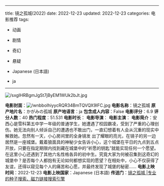 
---
title: 镜之孤城(2022)
date: 2022-12-23
updated: 2022-12-23
categories: 电影推荐
tags:

- 动画
- 剧情
- 奇幻
- 悬疑

- Japanese (日本語)
- ja
---

<img src="https://image.tmdb.org/t/p/original/sxgIHRBgmJgSt7jByEM1WUk2bJt.jpg" alt="/sxgIHRBgmJgSt7jByEM1WUk2bJt.jpg" title="/sxgIHRBgmJgSt7jByEM1WUk2bJt.jpg">

**电影封面**：<img src="https://image.tmdb.org/t/p/w200/wnbboIhiyycRQR34BmTQVQX9lFC.jpg" alt="/wnbboIhiyycRQR34BmTQVQX9lFC.jpg" title="/wnbboIhiyycRQR34BmTQVQX9lFC.jpg">
**电影名称**：镜之孤城
**原产地片名**：かがみの孤城
**原产地语言**：ja
**包含成人内容**：False
**电影评分**：6.9
**评分人数**：40
**热门程度**：51.531
**电影时长**：
**电影导演**：
**电影主演**：
**电影简介**：安西心是雪科第五中学一年级的普通学生，她遭遇了校园霸凌，受到了严重的心理创伤。她无法向别人倾诉自己的遭遇也不敢出门，一直幻想着有人会从沉重的现实中解救她。忽然有一天，小心房间里的全身镜发 出了耀眼的亮光，在镜子的另一边居然是一座城堡。戴着狼面具的神秘少女告诉小心，这个城堡在平日的九点到五点开放，只要在指定期限内找到藏在城堡中的“祈愿的钥匙”就能实现任何一个愿望。在这里小心还遇到了其他六名性格各异的初中生。究竟大家为何被召集到这奇幻的城堡中？是否每个人都抱有无论如何都想实现的愿望？在相处中，小心不仅获得了友谊，还得以窥见每个人的痛苦和心愿，并最终发现了城堡的秘密……
**电影上映时间**：2022-12-23
**电影上映国家**：Japanese (日本語)
**传送门**：[镜之孤城 |专业的种子搜索、磁力链接搜索引擎](https://movie.amd794.com:2083/?search=%E3%81%8B%E3%81%8C%E3%81%BF%E3%81%AE%E5%AD%A4%E5%9F%8E&ordering=&mode=match_phrase&page_size=10&page=1)

